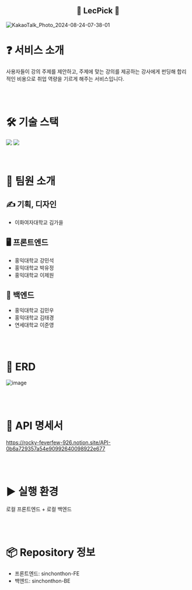<!--

**Here are some ideas to get you started:**

🙋‍♀️ A short introduction - what is your organization all about?
🌈 Contribution guidelines - how can the community get involved?
👩‍💻 Useful resources - where can the community find your docs? Is there anything else the community should know?
🍿 Fun facts - what does your team eat for breakfast?
🧙 Remember, you can do mighty things with the power of [Markdown](https://docs.github.com/github/writing-on-github/getting-started-with-writing-and-formatting-on-github/basic-writing-and-formatting-syntax)
-->

<div align="center">
  <h2>📖 LecPick 📖</h2>
</div>

![KakaoTalk_Photo_2024-08-24-07-38-01](https://github.com/user-attachments/assets/e8ac0d5f-dbba-4d8d-b7a8-596d75c8b5f2)


# ❓ 서비스 소개
사용자들이 강의 주제를 제안하고, 주제에 맞는 강의를 제공하는 강사에게 펀딩해 합리적인 비용으로 취업 역량을 기르게 해주는 서비스입니다.

<br>
<br>

# 🛠️ 기술 스택
<div>
  <img src="https://img.shields.io/badge/react-61DAFB?style=for-the-badge&logo=react&logoColor=black">
  <img src="https://img.shields.io/badge/django-092E20?style=for-the-badge&logo=django&logoColor=white">
</div>

<br>
<br>

# 👥 팀원 소개
## ✍️ 기획, 디자인
- 이화여자대학교 김가을
## 🖥️ 프론트엔드
- 홍익대학교 강민석
- 홍익대학교 박유정
- 홍익대학교 이제원
## 💽 백엔드
- 홍익대학교 김민우
- 홍익대학교 김태경
- 연세대학교 이준영

<br>
<br>

# 📂 ERD
![image](https://github.com/user-attachments/assets/30db8f70-032b-4561-b550-c353e5b41d9f)

<br>
<br>

# 🎼 API 명세서
https://rocky-feverfew-926.notion.site/API-0b6a729357a54e90992640098922e677

<br>
<br>

# ▶️ 실행 환경
로컬 프론트엔드 + 로컬 백엔드

<br>
<br>

# 📦 Repository 정보
- 프론트엔드: sinchonthon-FE
- 백엔드: sinchonthon-BE
